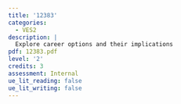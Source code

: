 ```yaml
---
title: '12383'
categories:
  - VES2
description: |
  Explore career options and their implications
pdf: 12383.pdf
level: '2'
credits: 3
assessment: Internal
ue_lit_reading: false
ue_lit_writing: false
---
```


